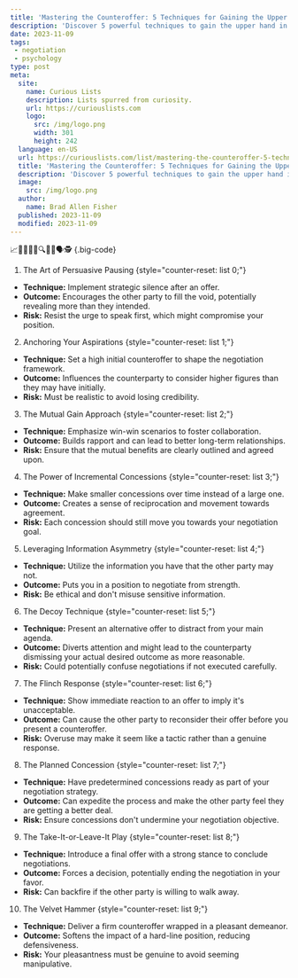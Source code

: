 ```yaml
---
title: 'Mastering the Counteroffer: 5 Techniques for Gaining the Upper Hand'
description: 'Discover 5 powerful techniques to gain the upper hand in counteroffers. Master the art of negotiation and leave your employer curious for more.'
date: 2023-11-09
tags:
 - negotiation
 - psychology
type: post
meta:
  site:
    name: Curious Lists
    description: Lists spurred from curiosity.
    url: https://curiouslists.com
    logo:
      src: /img/logo.png
      width: 301
      height: 242
  language: en-US
  url: https://curiouslists.com/list/mastering-the-counteroffer-5-techniques-for-gaining-the-upper-hand
  title: 'Mastering the Counteroffer: 5 Techniques for Gaining the Upper Hand'
  description: 'Discover 5 powerful techniques to gain the upper hand in counteroffers. Master the art of negotiation and leave your employer curious for more.'
  image:
    src: /img/logo.png
  author:
    name: Brad Allen Fisher
  published: 2023-11-09
  modified: 2023-11-09
---
```



📈🤝💼💵🏦🔍💡👔🗣️🕵️ {.big-code}

1. The Art of Persuasive Pausing {style="counter-reset: list 0;"}
  - **Technique:** Implement strategic silence after an offer.
  - **Outcome:** Encourages the other party to fill the void, potentially revealing more than they intended.
  - **Risk:** Resist the urge to speak first, which might compromise your position.

2. Anchoring Your Aspirations {style="counter-reset: list 1;"}
  - **Technique:** Set a high initial counteroffer to shape the negotiation framework.
  - **Outcome:** Influences the counterparty to consider higher figures than they may have initially.
  - **Risk:** Must be realistic to avoid losing credibility.

3. The Mutual Gain Approach {style="counter-reset: list 2;"}
  - **Technique:** Emphasize win-win scenarios to foster collaboration.
  - **Outcome:** Builds rapport and can lead to better long-term relationships.
  - **Risk:** Ensure that the mutual benefits are clearly outlined and agreed upon.

4. The Power of Incremental Concessions {style="counter-reset: list 3;"}
  - **Technique:** Make smaller concessions over time instead of a large one.
  - **Outcome:** Creates a sense of reciprocation and movement towards agreement.
  - **Risk:** Each concession should still move you towards your negotiation goal.

5. Leveraging Information Asymmetry {style="counter-reset: list 4;"}
  - **Technique:** Utilize the information you have that the other party may not.
  - **Outcome:** Puts you in a position to negotiate from strength.
  - **Risk:** Be ethical and don't misuse sensitive information.

6. The Decoy Technique {style="counter-reset: list 5;"}
  - **Technique:** Present an alternative offer to distract from your main agenda.
  - **Outcome:** Diverts attention and might lead to the counterparty dismissing your actual desired outcome as more reasonable.
  - **Risk:** Could potentially confuse negotiations if not executed carefully.

7. The Flinch Response {style="counter-reset: list 6;"}
  - **Technique:** Show immediate reaction to an offer to imply it's unacceptable.
  - **Outcome:** Can cause the other party to reconsider their offer before you present a counteroffer.
  - **Risk:** Overuse may make it seem like a tactic rather than a genuine response.

8. The Planned Concession {style="counter-reset: list 7;"}
  - **Technique:** Have predetermined concessions ready as part of your negotiation strategy.
  - **Outcome:** Can expedite the process and make the other party feel they are getting a better deal.
  - **Risk:** Ensure concessions don't undermine your negotiation objective.

9. The Take-It-or-Leave-It Play {style="counter-reset: list 8;"}
  - **Technique:** Introduce a final offer with a strong stance to conclude negotiations.
  - **Outcome:** Forces a decision, potentially ending the negotiation in your favor.
  - **Risk:** Can backfire if the other party is willing to walk away.

10. The Velvet Hammer {style="counter-reset: list 9;"}
  - **Technique:** Deliver a firm counteroffer wrapped in a pleasant demeanor.
  - **Outcome:** Softens the impact of a hard-line position, reducing defensiveness.
  - **Risk:** Your pleasantness must be genuine to avoid seeming manipulative.